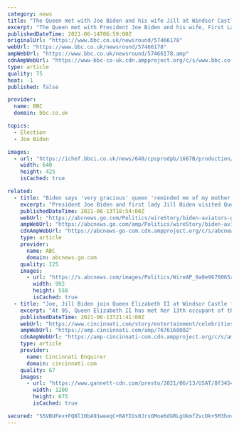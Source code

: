 ```yaml
---
category: news
title: "The Queen met with Joe Biden and his wife Jill at Windsor Castle"
excerpt: "The Queen met with President Joe Biden and his wife, First Lady Jill Biden at Windsor Castle on June 13 2021, the meeting was one of Joe Biden's first international appointments since he became presid"
publishedDateTime: 2021-06-14T06:59:00Z
originalUrl: "https://www.bbc.co.uk/newsround/57466178"
webUrl: "https://www.bbc.co.uk/newsround/57466178"
ampWebUrl: "https://www.bbc.co.uk/newsround/57466178.amp"
cdnAmpWebUrl: "https://www-bbc-co-uk.cdn.ampproject.org/c/s/www.bbc.co.uk/newsround/57466178.amp"
type: article
quality: 75
heat: -1
published: false

provider:
  name: BBC
  domain: bbc.co.uk

topics:
  - Election
  - Joe Biden

images:
  - url: "https://ichef.bbci.co.uk/news/640/cpsprodpb/1667B/production/_118917719__118914350_pa.jpg"
    width: 640
    height: 425
    isCached: true

related:
  - title: "Biden says 'very gracious' queen 'reminded me of my mother'"
    excerpt: "President Joe Biden and first lady Jill Biden visited Queen Elizabeth II at Windsor Castle on Sunday, and afterward the president told reporters traveling with him that the 95-year-old monarch was “ve"
    publishedDateTime: 2021-06-13T18:54:00Z
    webUrl: "https://abcnews.go.com/Politics/wireStory/biden-aviators-greet-queen-sunny-afternoon-78254205"
    ampWebUrl: "https://abcnews.go.com/amp/Politics/wireStory/biden-aviators-greet-queen-sunny-afternoon-78254205"
    cdnAmpWebUrl: "https://abcnews-go-com.cdn.ampproject.org/c/s/abcnews.go.com/amp/Politics/wireStory/biden-aviators-greet-queen-sunny-afternoon-78254205"
    type: article
    provider:
      name: ABC
      domain: abcnews.go.com
    quality: 125
    images:
      - url: "https://s.abcnews.com/images/Politics/WireAP_9a0e9670065a46418d27a01c55230205_16x9_992.jpg"
        width: 992
        height: 558
        isCached: true
  - title: "Joe, Jill Biden join Queen Elizabeth II at Windsor Castle for tea following G-7 Summit"
    excerpt: "At 95, Queen Elizabeth II has met her 13th occupant of the White House, President Joe Biden and his wife, first lady Jill Biden, for tea at Windsor."
    publishedDateTime: 2021-06-13T21:41:00Z
    webUrl: "https://www.cincinnati.com/story/entertainment/celebrities/2021/06/13/joe-jill-biden-meet-queen-elizabeth-windsor-castle/7676168002/"
    ampWebUrl: "https://amp.cincinnati.com/amp/7676168002"
    cdnAmpWebUrl: "https://amp-cincinnati-com.cdn.ampproject.org/c/s/amp.cincinnati.com/amp/7676168002"
    type: article
    provider:
      name: Cincinnati Enquirer
      domain: cincinnati.com
    quality: 67
    images:
      - url: "https://www.gannett-cdn.com/presto/2021/06/13/USAT/8f34546e-a74b-40c4-89f0-f10004140421-GTY_1233432980.jpg?auto=webp&crop=5257,2957,x0,y417&format=pjpg&width=1200"
        width: 1200
        height: 675
        isCached: true

secured: "S5VBUFex+FQ8lI0bA91weeqC+RAYIOs0JrxOMoe6dGRLgUkmfZvcDk+5M3hovIoQdu21EjnflDDU8bkwG9CzZqSU8XGZaUcHAnyfnt+cP2PEHkK7ty+qK5VVa3qXlyTEmf5cB4A5ldp3JQm9LblqKskOuWtwLjzuJmYLZd13C7a3+oh5GgsNHABfwN7VHiZyoK2ti1wkLIEczm0/ZCltVOzKfi0kgh4X1e3VqyaRsI6mJnbeDgzIc+1IZXIrsa2vMevI+cAU4SExzjsIKZ8wn2gi+dm0Ca3gPJDNw2QrpHeAvVYkss2Vhl91+3JckvznXCchDmJl+ZCEuXBOs7uoFo/Bsyyk2cv91SuyH7sPTaI=;H3bF8+VK+N/DQgn7auXYrQ=="
---
```



